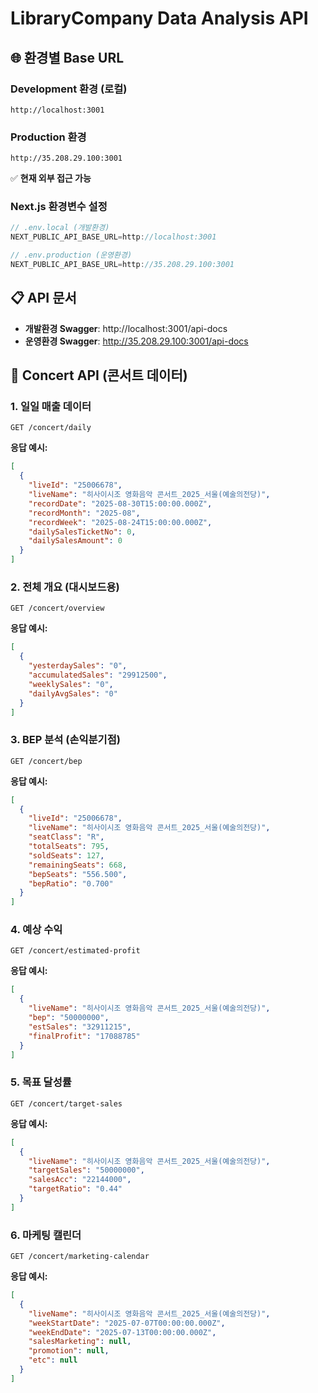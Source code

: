 # LibraryCompany Data Analysis API

## 🌐 환경별 Base URL

### Development 환경 (로컬)
```
http://localhost:3001
```

### Production 환경
```
http://35.208.29.100:3001
```

✅ **현재 외부 접근 가능**

### Next.js 환경변수 설정
```javascript
// .env.local (개발환경)
NEXT_PUBLIC_API_BASE_URL=http://localhost:3001

// .env.production (운영환경)  
NEXT_PUBLIC_API_BASE_URL=http://35.208.29.100:3001
```

## 📋 API 문서
- **개발환경 Swagger**: http://localhost:3001/api-docs
- **운영환경 Swagger**: http://35.208.29.100:3001/api-docs

## 🎵 Concert API (콘서트 데이터)

### 1. 일일 매출 데이터
```http
GET /concert/daily
```
**응답 예시:**
```json
[
  {
    "liveId": "25006678",
    "liveName": "히사이시조 영화음악 콘서트_2025_서울(예술의전당)",
    "recordDate": "2025-08-30T15:00:00.000Z",
    "recordMonth": "2025-08",
    "recordWeek": "2025-08-24T15:00:00.000Z",
    "dailySalesTicketNo": 0,
    "dailySalesAmount": 0
  }
]
```

### 2. 전체 개요 (대시보드용)
```http
GET /concert/overview
```
**응답 예시:**
```json
[
  {
    "yesterdaySales": "0",
    "accumulatedSales": "29912500", 
    "weeklySales": "0",
    "dailyAvgSales": "0"
  }
]
```

### 3. BEP 분석 (손익분기점)
```http
GET /concert/bep
```
**응답 예시:**
```json
[
  {
    "liveId": "25006678",
    "liveName": "히사이시조 영화음악 콘서트_2025_서울(예술의전당)",
    "seatClass": "R",
    "totalSeats": 795,
    "soldSeats": 127,
    "remainingSeats": 668,
    "bepSeats": "556.500",
    "bepRatio": "0.700"
  }
]
```

### 4. 예상 수익
```http
GET /concert/estimated-profit
```
**응답 예시:**
```json
[
  {
    "liveName": "히사이시조 영화음악 콘서트_2025_서울(예술의전당)",
    "bep": "50000000",
    "estSales": "32911215", 
    "finalProfit": "17088785"
  }
]
```

### 5. 목표 달성률
```http
GET /concert/target-sales
```
**응답 예시:**
```json
[
  {
    "liveName": "히사이시조 영화음악 콘서트_2025_서울(예술의전당)",
    "targetSales": "50000000",
    "salesAcc": "22144000",
    "targetRatio": "0.44"
  }
]
```

### 6. 마케팅 캘린더
```http
GET /concert/marketing-calendar
```
**응답 예시:**
```json
[
  {
    "liveName": "히사이시조 영화음악 콘서트_2025_서울(예술의전당)",
    "weekStartDate": "2025-07-07T00:00:00.000Z",
    "weekEndDate": "2025-07-13T00:00:00.000Z",
    "salesMarketing": null,
    "promotion": null,
    "etc": null
  }
]